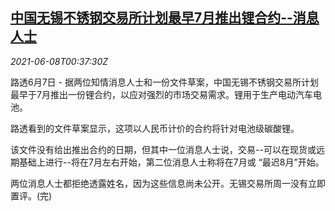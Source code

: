 <!--1623114062000-->
[中国无锡不锈钢交易所计划最早7月推出锂合约--消息人士](https://cn.reuters.com/article/wuxi-exchange-lithium-contracts-0607-mon-idCNKCS2DK01Q)
------

<div><i>2021-06-08T00:37:30Z</i></div><p>路透6月7日 - 据两位知情消息人士和一份文件草案，中国无锡不锈钢交易所计划最早于7月推出一份锂合约，以应对强烈的市场交易需求。锂用于生产电动汽车电池。</p><p>路透看到的文件草案显示，这项以人民币计价的合约将针对电池级碳酸锂。</p><p>该文件没有给出推出合约的日期，但其中一位消息人士说，交易--可以在现货或远期基础上进行--将在7月左右开始，第二位消息人士称将在7月或 “最迟8月”开始。</p><p>两位消息人士都拒绝透露姓名，因为这些信息尚未公开。无锡交易所周一没有立即置评。(完)</p>
